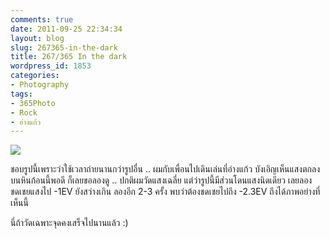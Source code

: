 ```yaml
---
comments: true
date: 2011-09-25 22:34:34
layout: blog
slug: 267365-in-the-dark
title: 267/365 In the dark
wordpress_id: 1853
categories:
- Photography
tags:
- 365Photo
- Rock
- อ่างแก้ว
---
```


[![](http://farm7.static.flickr.com/6156/6181265772_3c64d3836c_z.jpg)](http://www.flickr.com/photos/armno/6181265772/in/photostream)

ชอบรูปนี้เพราะว่าใช้เวลาถ่ายนานกว่ารูปอื่น .. ผมกับเพื่อนไปเดินเล่นที่อ่างแก้ว บังเอิญเห็นแสงตกลงบนหินก้อนนี้พอดี ก็เลยขอลองดู .. ปกติผมวัดแสงเฉลี่ย แต่ว่ารูปนี้มีส่วนโดนแสงนิดเดียว เลยลองชดเชยแสงไป -1EV ยังสว่างเกิน ลองอีก 2-3 ครั้ง พบว่าต้องชดเชยไปถึง -2.3EV ถึงได้ภาพอย่างที่เห็นนี้

นี่ถ้าวัดเฉพาะจุดคงเสร็จไปนานแล้ว :)
